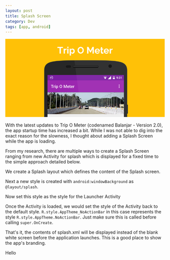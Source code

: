 ```yaml
---
layout: post
title: Splash Screen
category: Dev
tags: [app, android]
---
```

![Trip O Meter](/public/images/tripometer_promo.png)

With the latest updates to Trip O Meter (codenamed Balanjar - Version 2.0), the app startup time has increased a bit. 
While I was not able to dig into the exact reason for the slowness, I thought about adding a Splash Screen while the app is loading.

From my research, there are multiple ways to create a Splash Screen ranging from new Activity for splash which is displayed for a fixed time to the simple approach detailed below.

We create a Splash layout which defines the content of the Splash screen.
<script src="https://gist.github.com/midhunhk/fe2be8b80e4b9af15797d805045c88b4.js?file=splash.xml"></script>

Next a new style is created with `android:windowBackground` as `@layout/splash`.
<script src="https://gist.github.com/midhunhk/fe2be8b80e4b9af15797d805045c88b4.js?file=styles.xml"></script>

Now set this style as the style for the Launcher Activity
<script src="https://gist.github.com/midhunhk/fe2be8b80e4b9af15797d805045c88b4.js?file=AndroidManifest.xml"></script>

Once the Activity is loaded, we would set the style of the Activity back to the default style. `R.style.AppTheme_NoActionBar` in this case represents the style `R.style.AppTheme.NoActionBar`. Just make sure this is called before calling `super.OnCreate`.
<script src="https://gist.github.com/midhunhk/fe2be8b80e4b9af15797d805045c88b4.js?file=MainActivity.java"></script>

That's it, the contents of splash.xml will be displayed instead of the blank white screen before the application launches. This is a good place to show the app's branding.

<div class="post-header orange"> 
  <div class="post-title">Hello</div> 
</div>
